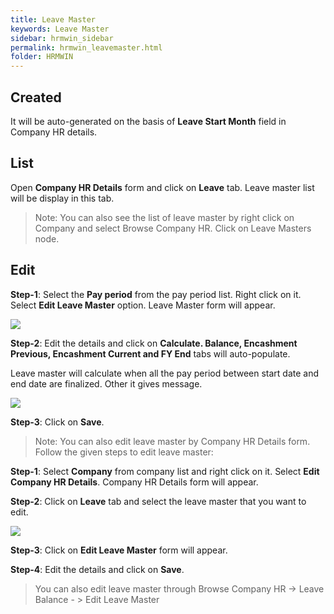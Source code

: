 ```yaml
---
title: Leave Master
keywords: Leave Master
sidebar: hrmwin_sidebar
permalink: hrmwin_leavemaster.html
folder: HRMWIN
---
```


## Created

It will be auto-generated on the basis of **Leave Start Month** field in Company HR details.

## List

Open **Company HR Details** form and click on **Leave** tab. Leave master list will be display in this tab.

>Note: You can also see the list of leave master by right click on Company and select Browse Company HR. Click on Leave Masters node.

## Edit

**Step-1**: Select the **Pay period** from the pay period list. Right click on it. Select **Edit Leave Master** option. Leave Master form will appear.

![](http://docs.risersoft.com/hrmnirvana/ImagesExt/image8_51.jpg)

**Step-2**: Edit the details and click on **Calculate. Balance, Encashment Previous, Encashment Current and FY End** tabs will auto-populate.

Leave master will calculate when all the pay period between start date and end date are finalized. Other it gives message.

![](http://docs.risersoft.com/hrmnirvana/ImagesExt/image8_52.jpg)

**Step-3**: Click on **Save**.

>Note: You can also edit leave master by Company HR Details form. Follow the given steps to edit leave master:

**Step-1**: Select **Company** from company list and right click on it. Select **Edit Company HR Details**. Company HR Details form will appear.

**Step-2**: Click on **Leave** tab and select the leave master that you want to edit.

![](http://docs.risersoft.com/hrmnirvana/ImagesExt/image8_53.jpg)

**Step-3**: Click on **Edit Leave Master** form will appear.

**Step-4**: Edit the details and click on **Save**.

>You can also edit leave master through Browse Company HR -> Leave Balance - > Edit Leave Master
